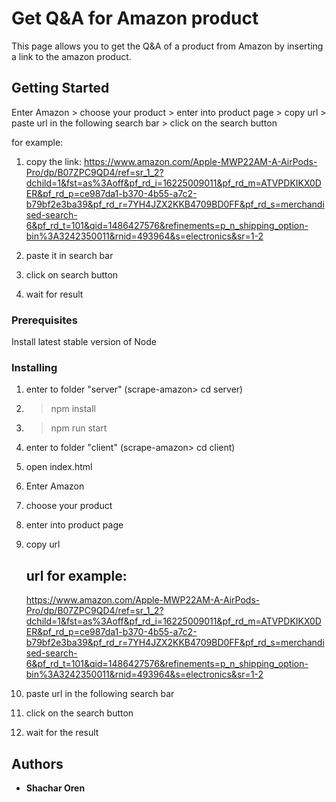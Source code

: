 
# Get Q&A for Amazon product
This page allows you to get the Q&A of a product from Amazon by inserting a link to the amazon product.

## Getting Started
Enter Amazon > choose your product > enter into product page > copy url > paste url in the following search bar > click on the search button

for example:
1. copy the link:
https://www.amazon.com/Apple-MWP22AM-A-AirPods-Pro/dp/B07ZPC9QD4/ref=sr_1_2?dchild=1&fst=as%3Aoff&pf_rd_i=16225009011&pf_rd_m=ATVPDKIKX0DER&pf_rd_p=ce987da1-b370-4b55-a7c2-b79bf2e3ba39&pf_rd_r=7YH4JZX2KKB4709BD0FF&pf_rd_s=merchandised-search-6&pf_rd_t=101&qid=1486427576&refinements=p_n_shipping_option-bin%3A3242350011&rnid=493964&s=electronics&sr=1-2

2. paste it in search bar
3. click on search button
4. wait for result


### Prerequisites

Install latest stable version of Node

### Installing

1. enter to folder "server" (scrape-amazon> cd server)
2. > npm install
3. > npm run start

4. enter to folder "client" (scrape-amazon> cd client)
5. open index.html

6. Enter Amazon 
7. choose your product 
8. enter into product page 
9. copy url 
    ## url for example: 
    https://www.amazon.com/Apple-MWP22AM-A-AirPods-Pro/dp/B07ZPC9QD4/ref=sr_1_2?dchild=1&fst=as%3Aoff&pf_rd_i=16225009011&pf_rd_m=ATVPDKIKX0DER&pf_rd_p=ce987da1-b370-4b55-a7c2-b79bf2e3ba39&pf_rd_r=7YH4JZX2KKB4709BD0FF&pf_rd_s=merchandised-search-6&pf_rd_t=101&qid=1486427576&refinements=p_n_shipping_option-bin%3A3242350011&rnid=493964&s=electronics&sr=1-2

10. paste url in the following search bar 
11. click on the search button
12. wait for the result


## Authors
* **Shachar Oren** 

